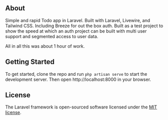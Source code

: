 ## About

Simple and rapid Todo app in Laravel. Built with Laravel, Livewire, and Tailwind CSS. Including Breeze for out the box auth. 
Built as a test project to show the speed at which an auth project can be built with multi user support and segmented access to user data.

All in all this was about 1 hour of work.

## Getting Started

To get started, clone the repo and run `php artisan serve` to start the development server. Then open http://localhost:8000 in your browser.


## License

The Laravel framework is open-sourced software licensed under the [MIT license](https://opensource.org/licenses/MIT).
